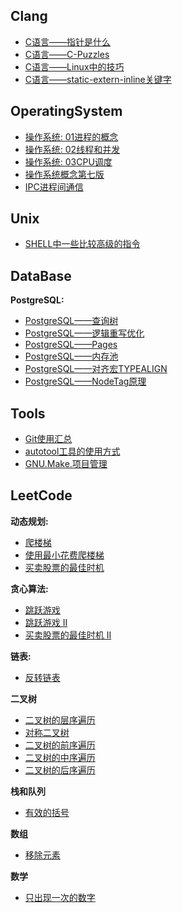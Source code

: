
## Clang

- [C语言——指针是什么](Clang/C语言——指针是什么.md)
- [C语言——C-Puzzles](Clang/C语言——C-Puzzles.md)
- [C语言——Linux中的技巧](Clang/C语言——Linux中的技巧.md)
- [C语言——static-extern-inline关键字](Clang/C语言——static-extern-inline关键字.md)

## OperatingSystem
- [操作系统: 01进程的概念](OperatingSystem/操作系统：01进程的概念.md)
- [操作系统: 02线程和并发](OperatingSystem/操作系统：02线程和并发.md)
- [操作系统: 03CPU调度](OperatingSystem/操作系统：03CPU调度.md)
- [操作系统概念第七版](OperatingSystem/操作系统概念第七版.md)
- [IPC进程间通信](OperatingSystem/IPC进程间通信.md)

## Unix

- [SHELL中一些比较高级的指令](Unix/SHELL中一些比较高级的指令梳理.md)


## DataBase

**PostgreSQL:**
- [PostgreSQL——查询树](DataBase/Postgres/PostgreSQL查询——查询树.md)
- [PostgreSQL——逻辑重写优化](DataBase/Postgres/PostgreSQL查询——逻辑重写优化.md)
- [PostgreSQL——Pages](DataBase/Postgres/PostgreSQL存储——Pages.md)
- [PostgreSQL——内存池](DataBase/Postgres/PostgreSQL内存池结构解析.md)
- [PostgreSQL——对齐宏TYPEALIGN](DataBase/Postgres/PostgreSQL内存池结构解析.md)
- [PostgreSQL——NodeTag原理](DataBase/Postgres/PostgreSQL内存池结构解析.md)


## Tools

- [Git使用汇总](Tool/about-git.md)
- [autotool工具的使用方式](Tool/autotool工具的使用方式.md)
- [GNU.Make.项目管理](Tool/GNU.Make.项目管理.md)

## LeetCode

**动态规划:**
- [爬楼梯](LeetCode/0070-climbing-stairs.md)
- [使用最小花费爬楼梯](LeetCode/0746-min-cost-climbing-stairs.md)
- [买卖股票的最佳时机](LeetCode/0121-best-time-to-buy-and-sell-stock.md)

**贪心算法:**
- [跳跃游戏](LeetCode/0055-jump-game.md)
- [跳跃游戏 II](LeetCode/0045-jump-game-ii.md)
- [买卖股票的最佳时机 II](LeetCode/0122-best-time-to-buy-and-sell-stock-ii.md)

**链表:**
- [反转链表](LeetCode/0206-reverse-linked-list.md)

**二叉树**
- [二叉树的层序遍历](LeetCode/0102-binary-tree-level-order-traversal.md)
- [对称二叉树](LeetCode/0101-symmetric-tree.md)
- [二叉树的前序遍历](LeetCode/0144-binary-tree-preorder-traversal.md)
- [二叉树的中序遍历](LeetCode/0094-binary-tree-inorder-traversal.md)
- [二叉树的后序遍历](LeetCode/0145-binary-tree-postorder-traversal.md)

**栈和队列**
- [有效的括号](LeetCode/0020-valid-parentheses.md)

**数组**
- [移除元素](LeetCode/0027-remove-element.md)

**数学**
- [只出现一次的数字](LeetCode/0136-single-number.md)

